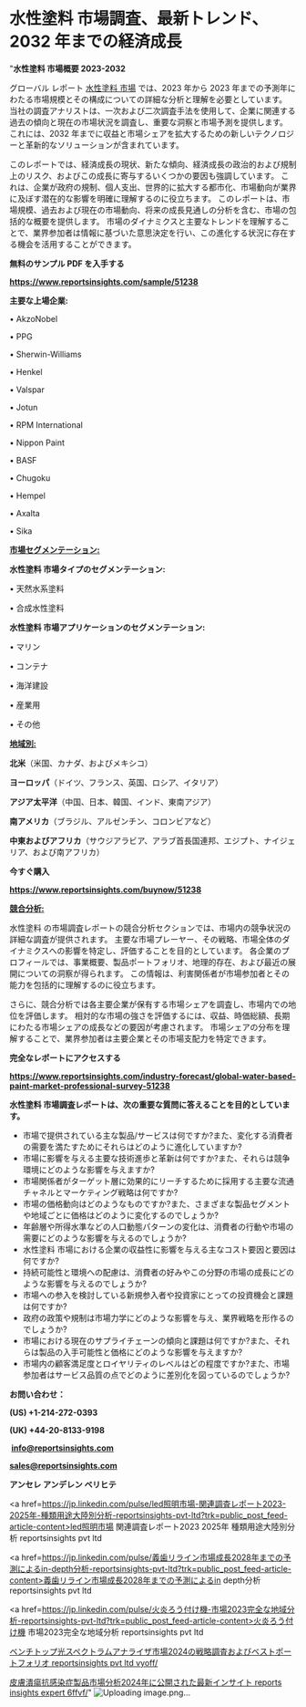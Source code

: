 # 水性塗料 市場調査、最新トレンド、2032 年までの経済成長

"<strong>水性塗料 市場概要 2023-2032</strong>

グローバル レポート <a href=https://www.reportsinsights.com/sample/51238>水性塗料 市場</a> では、2023 年から 2023 年までの予測年にわたる市場規模とその構成についての詳細な分析と理解を必要としています。 当社の調査アナリストは、一次および二次調査手法を使用して、企業に関連する過去の傾向と現在の市場状況を調査し、重要な洞察と市場予測を提供します。 これには、2032 年までに収益と市場シェアを拡大​​するための新しいテクノロジーと革新的なソリューションが含まれています。

このレポートでは、経済成長の現状、新たな傾向、経済成長の政治的および規制上のリスク、およびこの成長に寄与するいくつかの要因も強調しています。 これは、企業が政府の規制、個人支出、世界的に拡大する都市化、市場動向が業界に及ぼす潜在的な影響を明確に理解するのに役立ちます。 このレポートは、市場規模、過去および現在の市場動向、将来の成長見通しの分析を含む、市場の包括的な概要を提供します。 市場のダイナミクスと主要なトレンドを理解することで、業界参加者は情報に基づいた意思決定を行い、この進化する状況に存在する機会を活用することができます。

<strong><b>無料のサンプル PDF を入手する</b></strong>

<a href=https://www.reportsinsights.com/sample/51238><strong><u>https://www.reportsinsights.com/sample/51238</u></strong></a>

<strong>主要な上場企業:</strong>

• AkzoNobel

• PPG

• Sherwin-Williams

• Henkel

• Valspar

• Jotun

• RPM International

• Nippon Paint

• BASF

• Chugoku

• Hempel

• Axalta

• Sika

<strong><u>市場セグメンテーション</u></strong><strong><u>:</u></strong>

<strong>水性塗料 市場タイプのセグメンテーション:</strong>

• 天然水系塗料

• 合成水性塗料

<strong>水性塗料 市場アプリケーションのセグメンテーション:</strong>

• マリン

• コンテナ

• 海洋建設

• 産業用

• その他

<strong><u>地域別</u></strong><strong><u>:</u></strong>

<strong>北米</strong>（米国、カナダ、およびメキシコ）

<strong>ヨーロッパ</strong>（ドイツ、フランス、英国、ロシア、イタリア）

<strong>アジア太平洋</strong>（中国、日本、韓国、インド、東南アジア）

<strong>南アメリカ</strong>（ブラジル、アルゼンチン、コロンビアなど）

<strong>中東およびアフリカ</strong>（サウジアラビア、アラブ首長国連邦、エジプト、ナイジェリア、および南アフリカ）

<strong>今すぐ購入</strong>

<a href=https://www.reportsinsights.com/buynow/51238><strong><u>https://www.reportsinsights.com/buynow/51238</u></strong></a>

<strong><u>競合分析:</u></strong>

水性塗料 の市場調査レポートの競合分析セクションでは、市場内の競争状況の詳細な調査が提供されます。 主要な市場プレーヤー、その戦略、市場全体のダイナミクスへの影響を特定し、評価することを目的としています。 各企業のプロフィールでは、事業概要、製品ポートフォリオ、地理的存在、および最近の展開についての洞察が得られます。 この情報は、利害関係者が市場参加者とその能力を包括的に理解するのに役立ちます。

さらに、競合分析では各主要企業が保有する市場シェアを調査し、市場内での地位を評価します。 相対的な市場の強さを評価するには、収益、時価総額、長期にわたる市場シェアの成長などの要因が考慮されます。 市場シェアの分布を理解することで、業界参加者は主要企業とその市場支配力を特定できます。

<strong>完全なレポートにアクセスする</strong>

<a href=https://www.reportsinsights.com/industry-forecast/global-water-based-paint-market-professional-survey-51238><strong><u><b>https://www.reportsinsights.com/industry-forecast/global-water-based-paint-market-professional-survey-51238</b></u></strong></a>

<strong><b>水性塗料 市場調査レポートは、次の重要な質問に答えることを目的としています。</b></strong>
<ul>
  <li>市場で提供されている主な製品/サービスは何ですか?また、変化する消費者の需要を満たすためにそれらはどのように進化していますか?</li>
  <li>市場に影響を与える主要な技術進歩と革新は何ですか?また、それらは競争環境にどのような影響を与えますか?</li>
  <li>市場関係者がターゲット層に効果的にリーチするために採用する主要な流通チャネルとマーケティング戦略は何ですか?</li>
  <li>市場の価格動向はどのようなものですか?また、さまざまな製品セグメントや地域ごとに価格はどのように変化するのでしょうか?</li>
  <li>年齢層や所得水準などの人口動態パターンの変化は、消費者の行動や市場の需要にどのような影響を与えるのでしょうか?</li>
  <li>水性塗料 市場における企業の収益性に影響を与える主なコスト要因と要因は何ですか?</li>
  <li>持続可能性と環境への配慮は、消費者の好みやこの分野の市場の成長にどのような影響を与えるのでしょうか?</li>
  <li>市場への参入を検討している新規参入者や投資家にとっての投資機会と課題は何ですか?</li>
  <li>政府の政策や規制は市場力学にどのような影響を与え、業界戦略を形作るのでしょうか?</li>
  <li>市場における現在のサプライチェーンの傾向と課題は何ですか?また、それらは製品の入手可能性と価格にどのような影響を与えますか?</li>
  <li>市場内の顧客満足度とロイヤリティのレベルはどの程度ですか?また、市場参加者はサービス品質の点でどのように差別化を図っているのでしょうか?</li>
</ul>
<strong>お問い合わせ：</strong>

<strong>(US) +1-214-272-0393</strong>

<strong>(UK) +44-20-8133-9198</strong>

<strong> </strong><a href=info@reportsinsights.com><strong><u>info@reportsinsights.com</u></strong></a>

<a href=sales@reportsinsights.com><strong><u>sales@reportsinsights.com</u></strong></a>

<strong>アンセレ アンデレン ベリヒテ</strong>

<a href=https://jp.linkedin.com/pulse/led照明市場-関連調査レポート2023-2025年-種類用途大陸別分析-reportsinsights-pvt-ltd?trk=public_post_feed-article-content>led照明市場 関連調査レポート2023 2025年 種類用途大陸別分析 reportsinsights pvt ltd</a>

<a href=https://jp.linkedin.com/pulse/義歯リライン市場成長2028年までの予測によるin-depth分析-reportsinsights-pvt-ltd?trk=public_post_feed-article-content>義歯リライン市場成長2028年までの予測によるin depth分析 reportsinsights pvt ltd</a>

<a href=https://jp.linkedin.com/pulse/火炎ろう付け機-市場2023完全な地域分析-reportsinsights-pvt-ltd?trk=public_post_feed-article-content>火炎ろう付け機 市場2023完全な地域分析 reportsinsights pvt ltd</a>

<a href=https://www.linkedin.com/pulse/ベンチトップ光スペクトラムアナライザ市場2024の戦略調査およびベストポートフォリオ-reportsinsights-pvt-ltd-vyoff/>ベンチトップ光スペクトラムアナライザ市場2024の戦略調査およびベストポートフォリオ reportsinsights pvt ltd vyoff/</a>

<a href=https://www.linkedin.com/pulse/皮膚潰瘍抗感染症製品市場分析2024年に公開された最新インサイト-reports-insights-expert-6ffvf/>皮膚潰瘍抗感染症製品市場分析2024年に公開された最新インサイト reports insights expert 6ffvf/</a>"
![Uploading image.png…]()
